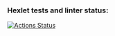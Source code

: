 ### Hexlet tests and linter status:
[![Actions Status](https://github.com/EllySmith/frontend-project-11/workflows/hexlet-check/badge.svg)](https://github.com/EllySmith/frontend-project-11/actions)